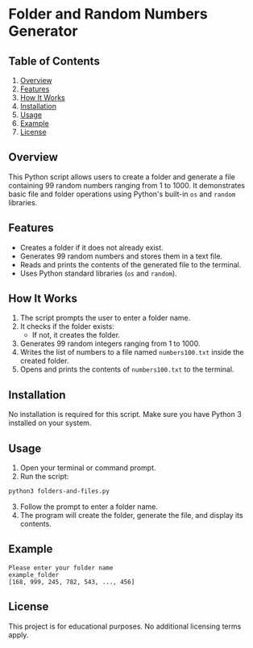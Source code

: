 # Folder and Random Numbers Generator

## Table of Contents
1. [Overview](#overview)
2. [Features](#features)
3. [How It Works](#how-it-works)
4. [Installation](#installation)
5. [Usage](#usage)
6. [Example](#example)
7. [License](#license)

## Overview
This Python script allows users to create a folder and generate a file containing 99 random numbers ranging from 1 to 1000. It demonstrates basic file and folder operations using Python's built-in `os` and `random` libraries.

## Features
- Creates a folder if it does not already exist.
- Generates 99 random numbers and stores them in a text file.
- Reads and prints the contents of the generated file to the terminal.
- Uses Python standard libraries (`os` and `random`).

## How It Works
1. The script prompts the user to enter a folder name.
2. It checks if the folder exists:
   - If not, it creates the folder.
3. Generates 99 random integers ranging from 1 to 1000.
4. Writes the list of numbers to a file named `numbers100.txt` inside the created folder.
5. Opens and prints the contents of `numbers100.txt` to the terminal.

## Installation
No installation is required for this script.
Make sure you have Python 3 installed on your system.

## Usage
1. Open your terminal or command prompt.
2. Run the script:

```bash
python3 folders-and-files.py
```

3. Follow the prompt to enter a folder name.
4. The program will create the folder, generate the file, and display its contents.

## Example
```
Please enter your folder name
example_folder
[168, 999, 245, 782, 543, ..., 456]
```

## License
This project is for educational purposes. No additional licensing terms apply.
